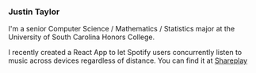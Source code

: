 ### Justin Taylor
I'm a senior Computer Science / Mathematics / Statistics major at the University of South Carolina Honors College. 

I recently created a React App to let Spotify users concurrently listen to music across devices regardless of distance. You can find it at [Shareplay](https://shareplay.dev)
<!--
**justinelijahtaylor/justinelijahtaylor** is a ✨ _special_ ✨ repository because its `README.md` (this file) appears on your GitHub profile.

Here are some ideas to get you started:

- 🔭 I’m currently working on ...
- 🌱 I’m currently learning ...
- 👯 I’m looking to collaborate on ...
- 🤔 I’m looking for help with ...
- 💬 Ask me about ...
- 📫 How to reach me: ...
- 😄 Pronouns: ...
- ⚡ Fun fact: ...
-->
